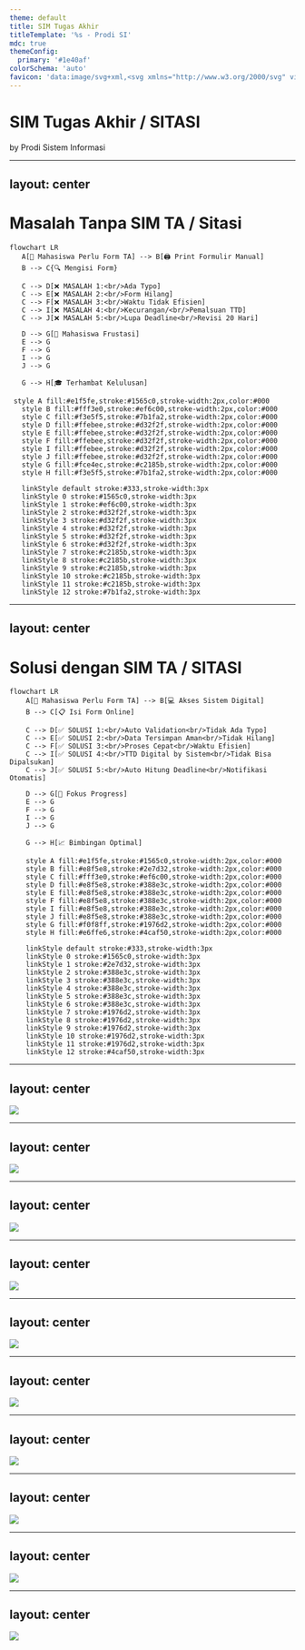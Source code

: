 ```yaml
---
theme: default
title: SIM Tugas Akhir
titleTemplate: '%s - Prodi SI'
mdc: true
themeConfig:
  primary: '#1e40af'
colorSchema: 'auto'
favicon: 'data:image/svg+xml,<svg xmlns="http://www.w3.org/2000/svg" viewBox="0 0 100 100"><text y=".9em" font-size="90">🎓</text></svg>'
---
```


# SIM Tugas Akhir / SITASI 
by Prodi Sistem Informasi

---
layout: center
---

# Masalah Tanpa SIM TA / Sitasi

```mermaid {theme: 'base', scale: 0.5}
flowchart LR
   A[📝 Mahasiswa Perlu Form TA] --> B[🖨️ Print Formulir Manual]
   B --> C{🔍 Mengisi Form}
   
   C --> D[❌ MASALAH 1:<br/>Ada Typo]
   C --> E[❌ MASALAH 2:<br/>Form Hilang]
   C --> F[❌ MASALAH 3:<br/>Waktu Tidak Efisien]
   C --> I[❌ MASALAH 4:<br/>Kecurangan/<br/>Pemalsuan TTD]
   C --> J[❌ MASALAH 5:<br/>Lupa Deadline<br/>Revisi 20 Hari]
   
   D --> G[😤 Mahasiswa Frustasi]
   E --> G
   F --> G
   I --> G
   J --> G
   
   G --> H[🎓 Terhambat Kelulusan]
   
 style A fill:#e1f5fe,stroke:#1565c0,stroke-width:2px,color:#000
   style B fill:#fff3e0,stroke:#ef6c00,stroke-width:2px,color:#000
   style C fill:#f3e5f5,stroke:#7b1fa2,stroke-width:2px,color:#000
   style D fill:#ffebee,stroke:#d32f2f,stroke-width:2px,color:#000
   style E fill:#ffebee,stroke:#d32f2f,stroke-width:2px,color:#000
   style F fill:#ffebee,stroke:#d32f2f,stroke-width:2px,color:#000
   style I fill:#ffebee,stroke:#d32f2f,stroke-width:2px,color:#000
   style J fill:#ffebee,stroke:#d32f2f,stroke-width:2px,color:#000
   style G fill:#fce4ec,stroke:#c2185b,stroke-width:2px,color:#000
   style H fill:#f3e5f5,stroke:#7b1fa2,stroke-width:2px,color:#000
   
   linkStyle default stroke:#333,stroke-width:3px
   linkStyle 0 stroke:#1565c0,stroke-width:3px
   linkStyle 1 stroke:#ef6c00,stroke-width:3px
   linkStyle 2 stroke:#d32f2f,stroke-width:3px
   linkStyle 3 stroke:#d32f2f,stroke-width:3px
   linkStyle 4 stroke:#d32f2f,stroke-width:3px
   linkStyle 5 stroke:#d32f2f,stroke-width:3px
   linkStyle 6 stroke:#d32f2f,stroke-width:3px
   linkStyle 7 stroke:#c2185b,stroke-width:3px
   linkStyle 8 stroke:#c2185b,stroke-width:3px
   linkStyle 9 stroke:#c2185b,stroke-width:3px
   linkStyle 10 stroke:#c2185b,stroke-width:3px
   linkStyle 11 stroke:#c2185b,stroke-width:3px
   linkStyle 12 stroke:#7b1fa2,stroke-width:3px
```

<div 
  v-click="1" 
  v-motion
  :initial="{ y: 50, opacity: 0 }"
  :enter="{ y: 1, opacity: 1 }"
  class="mt-8 text-center"
>
</div>

---
layout: center
---

# Solusi dengan SIM TA / SITASI

```mermaid {theme: 'base', scale: 0.5}
flowchart LR
    A[📝 Mahasiswa Perlu Form TA] --> B[💻 Akses Sistem Digital]
    B --> C[📋 Isi Form Online]
    
    C --> D[✅ SOLUSI 1:<br/>Auto Validation<br/>Tidak Ada Typo]
    C --> E[✅ SOLUSI 2:<br/>Data Tersimpan Aman<br/>Tidak Hilang]
    C --> F[✅ SOLUSI 3:<br/>Proses Cepat<br/>Waktu Efisien]
    C --> I[✅ SOLUSI 4:<br/>TTD Digital by Sistem<br/>Tidak Bisa Dipalsukan]
    C --> J[✅ SOLUSI 5:<br/>Auto Hitung Deadline<br/>Notifikasi Otomatis]
    
    D --> G[🎯 Fokus Progress]
    E --> G
    F --> G
    I --> G
    J --> G
    
    G --> H[📈 Bimbingan Optimal]
    
    style A fill:#e1f5fe,stroke:#1565c0,stroke-width:2px,color:#000
    style B fill:#e8f5e8,stroke:#2e7d32,stroke-width:2px,color:#000
    style C fill:#fff3e0,stroke:#ef6c00,stroke-width:2px,color:#000
    style D fill:#e8f5e8,stroke:#388e3c,stroke-width:2px,color:#000
    style E fill:#e8f5e8,stroke:#388e3c,stroke-width:2px,color:#000
    style F fill:#e8f5e8,stroke:#388e3c,stroke-width:2px,color:#000
    style I fill:#e8f5e8,stroke:#388e3c,stroke-width:2px,color:#000
    style J fill:#e8f5e8,stroke:#388e3c,stroke-width:2px,color:#000
    style G fill:#f0f8ff,stroke:#1976d2,stroke-width:2px,color:#000
    style H fill:#e6ffe6,stroke:#4caf50,stroke-width:2px,color:#000
    
    linkStyle default stroke:#333,stroke-width:3px
    linkStyle 0 stroke:#1565c0,stroke-width:3px
    linkStyle 1 stroke:#2e7d32,stroke-width:3px
    linkStyle 2 stroke:#388e3c,stroke-width:3px
    linkStyle 3 stroke:#388e3c,stroke-width:3px
    linkStyle 4 stroke:#388e3c,stroke-width:3px
    linkStyle 5 stroke:#388e3c,stroke-width:3px
    linkStyle 6 stroke:#388e3c,stroke-width:3px
    linkStyle 7 stroke:#1976d2,stroke-width:3px
    linkStyle 8 stroke:#1976d2,stroke-width:3px
    linkStyle 9 stroke:#1976d2,stroke-width:3px
    linkStyle 10 stroke:#1976d2,stroke-width:3px
    linkStyle 11 stroke:#1976d2,stroke-width:3px
    linkStyle 12 stroke:#4caf50,stroke-width:3px
```

<div 
  v-click="1" 
  v-motion
  :initial="{ y: 50, opacity: 0 }"
  :enter="{ y: 0, opacity: 1 }"
  class="mt-8 text-center"
>

</div>  

---
layout: center
---

<img
  v-motion
  :initial="{ x: -200, opacity: 0 }"
  :enter="{ x: 0, opacity: 1 }"
  :click-1="{ scale: 1.2 }"
  :click-2="{ x: 100 }"
  :leave="{ x: 300, opacity: 0 }"
  src="/gambar1.png"
  class="w-full h-full object-contain max-h-screen rounded-lg shadow-xl"
/>

---
layout: center
---

<img
  v-motion
  :initial="{ y: -150, opacity: 0 }"
  :enter="{ y: 0, opacity: 1 }"
  :click-1="{ rotate: 5, scale: 1.1 }"
  :click-2="{ rotate: -5, scale: 1.2 }"
  :click-3="{ rotate: 0, scale: 1 }"
  :leave="{ y: 200, opacity: 0 }"
  src="/gambar2.png"
  class="w-full h-full object-contain max-h-screen rounded-lg shadow-xl"
/>

---
layout: center
---

<img
  v-motion
  :initial="{ scale: 0.5, opacity: 0 }"
  :enter="{ scale: 1, opacity: 1 }"
  :click-1="{ x: -100, y: -50 }"
  :click-2="{ x: 100, y: 50 }"
  :click-3="{ x: 0, y: 0, scale: 1.3 }"
  :leave="{ scale: 0, opacity: 0 }"
  src="/gambar3.png"
  class="w-full h-full object-contain max-h-screen rounded-lg shadow-xl"
/>

---
layout: center
---

<img
  v-motion
  :initial="{ x: 300, opacity: 0 }"
  :enter="{ x: 0, opacity: 1 }"
  :click-1="{ scale: 1.1, rotate: 3 }"
  :click-2="{ scale: 1, rotate: 0 }"
  :leave="{ x: -300, opacity: 0 }"
  src="/gambar4.png"
  class="w-full h-full object-contain max-h-screen rounded-lg shadow-xl"
/>

---
layout: center
---

<img
  v-motion
  :initial="{ y: 200, opacity: 0 }"
  :enter="{ y: 0, opacity: 1 }"
  :click-1="{ y: -50, scale: 1.15 }"
  :click-2="{ y: 0, scale: 1 }"
  :leave="{ y: -200, opacity: 0 }"
  src="/gambar5.png"
  class="w-full h-full object-contain max-h-screen rounded-lg shadow-xl"
/>

---
layout: center
---
<div class="relative">
<img
  v-motion
  :initial="{ scale: 0, rotate: 180, opacity: 0 }"
  :enter="{ scale: 1, rotate: 0, opacity: 1 }"
  :click-1="{ scale: 1.2 }"
  :click-2="{ rotate: 10, scale: 1.1 }"
  :click-3="{ rotate: 0, scale: 1 }"
  :leave="{ scale: 0, rotate: -180, opacity: 0 }"
  src="/gambar6.png"
  class="w-full h-full object-contain max-h-screen rounded-lg shadow-xl"
/>
 <!-- Satu marker besar di tengah -->
 <div
    v-click="1"
    v-mark.circle.red
    class="absolute w-105 h-35 bg-opacity-30"
    style="top: 240px; left: 150px;"
    ></div>
  </div>

---
layout: center
---

<img
  v-motion
  :initial="{ x: -400, y: -200, opacity: 0 }"
  :enter="{ x: 0, y: 0, opacity: 1 }"
  :click-1="{ x: 150, y: -100 }"
  :click-2="{ x: -150, y: 100 }"
  :click-3="{ x: 0, y: 0, scale: 1.25 }"
  :leave="{ x: 400, y: 200, opacity: 0 }"
  src="/gambar7.png"
  class="w-full h-full object-contain max-h-screen rounded-lg shadow-xl"
/>

---
layout: center
---

<img
  v-motion
  :initial="{ scale: 2, opacity: 0 }"
  :enter="{ scale: 1, opacity: 1 }"
  :click-1="{ rotate: -5, scale: 1.1 }"
  :click-2="{ rotate: 5, scale: 1.1 }"
  :click-3="{ rotate: 0, scale: 1 }"
  :leave="{ scale: 0.3, opacity: 0 }"
  src="/gambar8.png"
  class="w-full h-full object-contain max-h-screen rounded-lg shadow-xl"
/>

---
layout: center
---

<img
  v-motion
  :initial="{ y: -300, x: 200, opacity: 0 }"
  :enter="{ y: 0, x: 0, opacity: 1 }"
  :click-1="{ scale: 1.3, rotate: 2 }"
  :click-2="{ scale: 1, rotate: 0, y: 50 }"
  :click-3="{ y: 0 }"
  :leave="{ y: 300, x: -200, opacity: 0 }"
  src="/gambar9.png"
  class="w-full h-full object-contain max-h-screen rounded-lg shadow-xl"
/>

---
layout: center
---

<div class="relative">
 <img
   v-motion
   :initial="{ scale: 0.3, rotate: 90, opacity: 0 }"
   :enter="{ scale: 1, rotate: 0, opacity: 1 }"
   :click-1="{ x: -100, scale: 1.15 }"
   :click-2="{ x: 100, scale: 1.15 }"
   :click-3="{ x: 0, scale: 1.4 }"
   :leave="{ scale: 0.3, rotate: -90, opacity: 0 }"
   src="/gambar10.png"
   class="w-full h-full object-contain max-h-screen rounded-lg shadow-xl"
 />
 
 <!-- Satu marker besar di tengah -->
 <div
    v-click="1"
    v-mark.circle.red
    class="absolute w-55 h-35 bg-opacity-30"
    style="top: 220px; left: 100px;"
    ></div>
</div>


